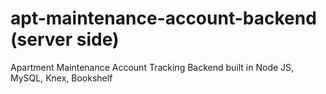 # apt-maintenance-account-backend (server side)

Apartment Maintenance Account Tracking Backend built in Node JS, MySQL, Knex, Bookshelf
